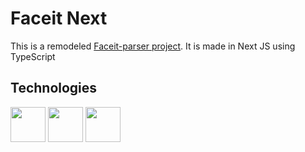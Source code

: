 # Faceit Next

This is a remodeled [Faceit-parser project](https://github.com/Slipum/faceit-parser).
It is made in Next JS using TypeScript

## Technologies

<p align="left">
<a><img style="width: 56px" src="https://cdn1.iconfinder.com/data/icons/brands-5/512/fi-brands-typescript-512.png" /></a>
<a><img style="width: 56px" src="https://cdn1.iconfinder.com/data/icons/akar-vol-1/24/nextjs-fill-512.png" /></a>
<a><img style="width: 56px" src="https://cdn1.iconfinder.com/data/icons/akar-vol-2/24/vercel-fill-512.png" /></a>
</p>
